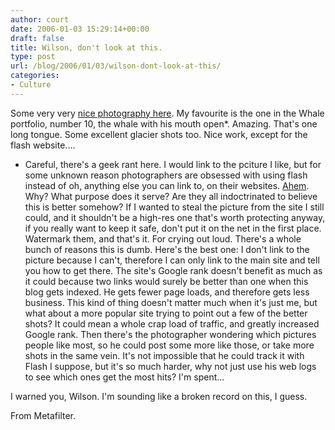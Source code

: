 ```yaml
---
author: court
date: 2006-01-03 15:29:14+00:00
draft: false
title: Wilson, don't look at this.
type: post
url: /blog/2006/01/03/wilson-dont-look-at-this/
categories:
- Culture
---
```


Some very very [nice photography here](http://www.wildthingsphotography.com).  My favourite is the one in the Whale portfolio, number 10, the whale with his mouth open*.  Amazing.  That's one long tongue.  Some excellent glacier shots too.  Nice work, except for the flash website....

* Careful, there's a geek rant here.  I would link to the pciture I like, but for some unknown reason photographers are obsessed with using flash instead of oh, anything else you can link to, on their websites.  [Ahem](http://robertwilsonphoto.com).  Why?  What purpose does it serve?  Are they all indoctrinated to believe this is better somehow?  If I wanted to steal the picture from the site I still could, and it shouldn't be a high-res one that's worth protecting anyway, if you really want to keep it safe, don't put it on the net in the first place.  Watermark them, and that's it.  For crying out loud.  There's a whole bunch of reasons this is dumb.  Here's the best one:  I don't link to the picture because I can't, therefore I can only link to the main site and tell you how to get there.  The site's Google rank doesn't benefit as much as it could because two links would surely be better than one when this blog gets indexed.  He gets fewer page loads, and therefore gets less business.  This kind of thing doesn't matter much when it's just me, but what about a more popular site trying to point out a few of the better shots?  It could mean a whole crap load of traffic, and greatly increased Google rank.  Then there's the photographer wondering which pictures people like most, so he could post some more like those, or take more shots in the same vein.  It's not impossible that he could track it with Flash I suppose, but it's so much harder, why not just use his web logs to see which ones get the most hits?  I'm spent...

I warned you, Wilson.  I'm sounding like a broken record on this, I guess.

From Metafilter.
